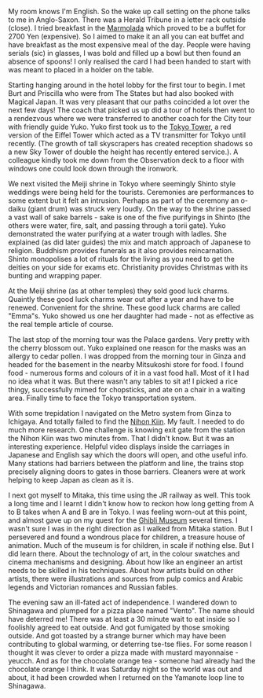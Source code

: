 My room knows I'm English.  So the wake up call setting on the
phone talks to me in Anglo-Saxon.  There was a Herald Tribune
in a letter rack outside (close).  I tried breakfast in the
[Marmolada](https://www.princehotels.com:443/newtakanawa/restaurants/slop-side-diner-zakuro-buffet-and-cafe/)
which proved to be a buffet for 2700 Yen
(expensive).  So I aimed to make it an all you can eat buffet
and have breakfast as the most expensive meal of the day.
People were having serials (sic) in glasses, I was bold and
filled up a bowl but then found an absence of spoons!  I only
realised the card I had been handed to start with was meant to
placed in a holder on the table.

Starting hanging around in the hotel lobby for the first tour
to begin.  I met Burt and Priscilla who were from The States but
had also booked with Magical Japan.  It was very pleasant that our
paths coincided a lot over the next few days!  The coach that picked
us up did a tour of hotels then went to a rendezvous where we were
transferred to another coach for the City tour with friendly guide
Yuko.  Yuko first took us to the
[Tokyo Tower](https://www.tokyotower.co.jp/), a red version of the
Eiffel Tower which acted as a TV transmitter for Tokyo until
recently.  (The growth of tall skyscrapers has created reception
shadows so a new Sky Tower of double the height has recently entered
service.). A colleague kindly took me down from the Observation
deck to a floor with windows one could look down through the
ironwork.

We next visited the Meiji shrine in Tokyo where seemingly
Shinto style weddings were being held for the tourists.  Ceremonies
are performances to some extent but it felt an intrusion.  Perhaps
as part of the ceremony an o-daiku (giant drum) was struck very
loudly.  On the way to the shrine passed a vast wall of sake
barrels - sake is one of the five purifyings in Shinto (the others
were water, fire, salt, and passing through a torii gate).  Yuko
demonstrated the water purifying at a water trough with
ladles.  She explained (as did later guides) the mix and match
approach of Japanese to religion.  Buddhism provides funerals as
it also provides reincarnation.  Shinto monopolises a lot of
rituals for the living as you need to get the deities on your
side for exams etc.  Christianity provides Christmas with its
bunting and wrapping paper.

At the Meiji shrine (as at other temples) they sold good luck
charms.  Quaintly these good luck charms wear out after a year
and have to be renewed.  Convenient for the shrine.  These
good luck charms are called "Emma"s.  Yuko showed us one her
daughter had made - not as effective as the real temple
article of course.

The last stop of the morning tour was the Palace gardens.  Very
pretty with the cherry blossom out.  Yuko explained one reason
for the masks was an allergy to cedar pollen.  I was dropped
from the morning tour in Ginza and headed for the basement in
the nearby Mitsukoshi store for food.  I found food - numerous
forms and colours of it in a vast food hall.  Most of it
I had no idea what it was.  But there wasn't any tables to sit at!
I picked a rice thingy, successfully mimed for chopsticks, and
ate on a chair in a waiting area.  Finally time to face the Tokyo
transportation system.

With some trepidation I navigated on the Metro system from
Ginza to Ichigaya.  And totally failed to find the [Nihon Kiin](http://archive.nihonkiin.or.jp/index-e.htm).
My fault.  I needed to do much more research.  One challenge is knowing
exit gate from the station the Nihon Kiin was two minutes from.  That
I didn't know.  But it was an interesting experience.  Helpful
video displays inside the carriages in Japanese and English
say which the doors will open, and othe useful info.  Many stations
had barriers between the platform and line, the trains stop
precisely aligning doors to gates in those barriers.  Cleaners were
at work helping to keep Japan as clean as it is.

I next got myself to Mitaka, this time using the
JR railway as well.  This took a long time and I learnt I didn't
know how to reckon how long getting from A to B takes when A and
B are in Tokyo.  I was feeling worn-out at this point, and almost
gave up on my quest for the
[Ghibli Museum](http://www.ghibli-museum.jp/en/) several times.  I wasn't
sure I was in the right direction as I walked from Mitaka station.
But I persevered and found a wondrous place for children, a treasure
house of animation.  Much of the museum is for children, in scale
if nothing else.  But I did learn there.  About the technology of
art, in the colour swatches and cinema mechanisms and designing.
About how like an engineer an artist needs to be skilled in his
techniques.  About how artists build on other artists, there
were illustrations and sources from pulp comics and Arabic legends
and Victorian romances and Russian fables.

The evening saw an ill-fated act of independence.  I wandered down
to Shinagawa and plumped for a pizza place named "Vento".  The name
should have deterred me!  There was at least a 30 minute wait to eat
inside so I foolishly agreed to eat outside.  And got fumigated
by those smoking outside.  And got toasted by a strange burner
which may have been contributing to global warming, or deterring
tse-tse flies.  For some reason I thought it was clever to order a pizza
made with mustard mayonnaise - yeucch.  And as for the chocolate
orange tea - someone had already had the chocolate orange I think.
It was Saturday night so the world was out and about, it had been
crowded when I returned on the Yamanote loop line to Shinagawa.
